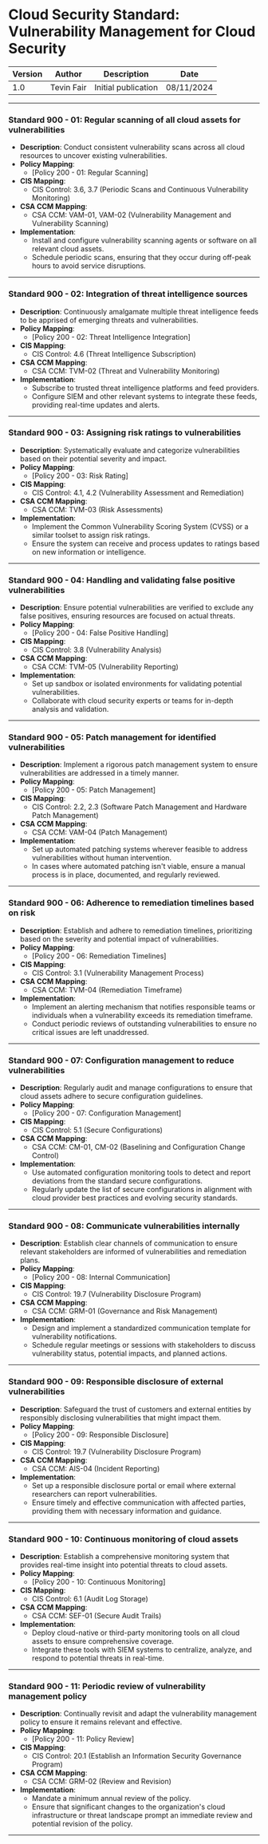 # Cloud Security Standard: Vulnerability Management for Cloud Security

| Version | Author         | Description                       | Date      |
|---------|----------------|-----------------------------------|-----------|
| 1.0     | Tevin Fair  | Initial publication |08/11/2024 |

---

### Standard 900 - 01: Regular scanning of all cloud assets for vulnerabilities

- **Description**: Conduct consistent vulnerability scans across all cloud resources to uncover existing vulnerabilities.
- **Policy Mapping**:
  - [Policy 200 - 01: Regular Scanning]
- **CIS Mapping**:
  - CIS Control: 3.6, 3.7 (Periodic Scans and Continuous Vulnerability Monitoring)
- **CSA CCM Mapping**:
  - CSA CCM: VAM-01, VAM-02 (Vulnerability Management and Vulnerability Scanning)
- **Implementation**:
  - Install and configure vulnerability scanning agents or software on all relevant cloud assets.
  - Schedule periodic scans, ensuring that they occur during off-peak hours to avoid service disruptions.

---

### Standard 900 - 02: Integration of threat intelligence sources

- **Description**: Continuously amalgamate multiple threat intelligence feeds to be apprised of emerging threats and vulnerabilities.
- **Policy Mapping**:
  - [Policy 200 - 02: Threat Intelligence Integration]
- **CIS Mapping**:
  - CIS Control: 4.6 (Threat Intelligence Subscription)
- **CSA CCM Mapping**:
  - CSA CCM: TVM-02 (Threat and Vulnerability Monitoring)
- **Implementation**:
  - Subscribe to trusted threat intelligence platforms and feed providers.
  - Configure SIEM and other relevant systems to integrate these feeds, providing real-time updates and alerts.

---

### Standard 900 - 03: Assigning risk ratings to vulnerabilities

- **Description**: Systematically evaluate and categorize vulnerabilities based on their potential severity and impact.
- **Policy Mapping**:
  - [Policy 200 - 03: Risk Rating]
- **CIS Mapping**:
  - CIS Control: 4.1, 4.2 (Vulnerability Assessment and Remediation)
- **CSA CCM Mapping**:
  - CSA CCM: TVM-03 (Risk Assessments)
- **Implementation**:
  - Implement the Common Vulnerability Scoring System (CVSS) or a similar toolset to assign risk ratings.
  - Ensure the system can receive and process updates to ratings based on new information or intelligence.

---

### Standard 900 - 04: Handling and validating false positive vulnerabilities

- **Description**: Ensure potential vulnerabilities are verified to exclude any false positives, ensuring resources are focused on actual threats.
- **Policy Mapping**:
  - [Policy 200 - 04: False Positive Handling]
- **CIS Mapping**:
  - CIS Control: 3.8 (Vulnerability Analysis)
- **CSA CCM Mapping**:
  - CSA CCM: TVM-05 (Vulnerability Reporting)
- **Implementation**:
  - Set up sandbox or isolated environments for validating potential vulnerabilities.
  - Collaborate with cloud security experts or teams for in-depth analysis and validation.

---

### Standard 900 - 05: Patch management for identified vulnerabilities

- **Description**: Implement a rigorous patch management system to ensure vulnerabilities are addressed in a timely manner.
- **Policy Mapping**:
  - [Policy 200 - 05: Patch Management]
- **CIS Mapping**:
  - CIS Control: 2.2, 2.3 (Software Patch Management and Hardware Patch Management)
- **CSA CCM Mapping**:
  - CSA CCM: VAM-04 (Patch Management)
- **Implementation**:
  - Set up automated patching systems wherever feasible to address vulnerabilities without human intervention.
  - In cases where automated patching isn't viable, ensure a manual process is in place, documented, and regularly reviewed.

---

### Standard 900 - 06: Adherence to remediation timelines based on risk

- **Description**: Establish and adhere to remediation timelines, prioritizing based on the severity and potential impact of vulnerabilities.
- **Policy Mapping**:
  - [Policy 200 - 06: Remediation Timelines]
- **CIS Mapping**:
  - CIS Control: 3.1 (Vulnerability Management Process)
- **CSA CCM Mapping**:
  - CSA CCM: TVM-04 (Remediation Timeframe)
- **Implementation**:
  - Implement an alerting mechanism that notifies responsible teams or individuals when a vulnerability exceeds its remediation timeframe.
  - Conduct periodic reviews of outstanding vulnerabilities to ensure no critical issues are left unaddressed.

---

### Standard 900 - 07: Configuration management to reduce vulnerabilities

- **Description**: Regularly audit and manage configurations to ensure that cloud assets adhere to secure configuration guidelines.
- **Policy Mapping**:
  - [Policy 200 - 07: Configuration Management]
- **CIS Mapping**:
  - CIS Control: 5.1 (Secure Configurations)
- **CSA CCM Mapping**:
  - CSA CCM: CM-01, CM-02 (Baselining and Configuration Change Control)
- **Implementation**:
  - Use automated configuration monitoring tools to detect and report deviations from the standard secure configurations.
  - Regularly update the list of secure configurations in alignment with cloud provider best practices and evolving security standards.

---

### Standard 900 - 08: Communicate vulnerabilities internally

- **Description**: Establish clear channels of communication to ensure relevant stakeholders are informed of vulnerabilities and remediation plans.
- **Policy Mapping**:
  - [Policy 200 - 08: Internal Communication]
- **CIS Mapping**:
  - CIS Control: 19.7 (Vulnerability Disclosure Program)
- **CSA CCM Mapping**:
  - CSA CCM: GRM-01 (Governance and Risk Management)
- **Implementation**:
  - Design and implement a standardized communication template for vulnerability notifications.
  - Schedule regular meetings or sessions with stakeholders to discuss vulnerability status, potential impacts, and planned actions.

---

### Standard 900 - 09: Responsible disclosure of external vulnerabilities

- **Description**: Safeguard the trust of customers and external entities by responsibly disclosing vulnerabilities that might impact them.
- **Policy Mapping**:
  - [Policy 200 - 09: Responsible Disclosure]
- **CIS Mapping**:
  - CIS Control: 19.7 (Vulnerability Disclosure Program)
- **CSA CCM Mapping**:
  - CSA CCM: AIS-04 (Incident Reporting)
- **Implementation**:
  - Set up a responsible disclosure portal or email where external researchers can report vulnerabilities.
  - Ensure timely and effective communication with affected parties, providing them with necessary information and guidance.

---

### Standard 900 - 10: Continuous monitoring of cloud assets

- **Description**: Establish a comprehensive monitoring system that provides real-time insight into potential threats to cloud assets.
- **Policy Mapping**:
  - [Policy 200 - 10: Continuous Monitoring]
- **CIS Mapping**:
  - CIS Control: 6.1 (Audit Log Storage)
- **CSA CCM Mapping**:
  - CSA CCM: SEF-01 (Secure Audit Trails)
- **Implementation**:
  - Deploy cloud-native or third-party monitoring tools on all cloud assets to ensure comprehensive coverage.
  - Integrate these tools with SIEM systems to centralize, analyze, and respond to potential threats in real-time.

---

### Standard 900 - 11: Periodic review of vulnerability management policy

- **Description**: Continually revisit and adapt the vulnerability management policy to ensure it remains relevant and effective.
- **Policy Mapping**:
  - [Policy 200 - 11: Policy Review]
- **CIS Mapping**:
  - CIS Control: 20.1 (Establish an Information Security Governance Program)
- **CSA CCM Mapping**:
  - CSA CCM: GRM-02 (Review and Revision)
- **Implementation**:
  - Mandate a minimum annual review of the policy.
  - Ensure that significant changes to the organization's cloud infrastructure or threat landscape prompt an immediate review and potential revision of the policy.

---
